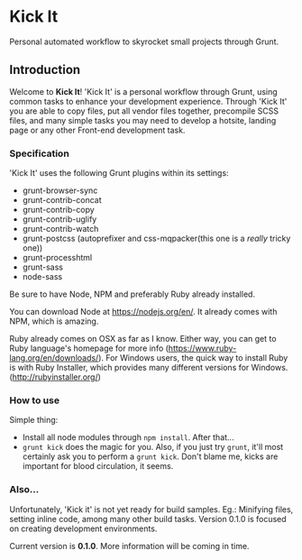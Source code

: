 # Kick It
Personal automated workflow to skyrocket small projects through Grunt.

## Introduction
Welcome to **Kick It**! 'Kick It' is a personal workflow through Grunt, using common tasks to enhance your development experience.
Through 'Kick It' you are able to copy files, put all vendor files together, precompile SCSS files, and many simple tasks you may need to develop a hotsite, landing page or any other Front-end development task. 

### Specification
'Kick It' uses the following Grunt plugins within its settings:

- grunt-browser-sync
- grunt-contrib-concat
- grunt-contrib-copy
- grunt-contrib-uglify
- grunt-contrib-watch
- grunt-postcss (autoprefixer and css-mqpacker(this one is a *really* tricky one))
- grunt-processhtml
- grunt-sass
- node-sass

Be sure to have Node, NPM and preferably Ruby already installed.

You can download Node at https://nodejs.org/en/. It already comes with NPM, which is amazing.

Ruby already comes on OSX as far as I know. Either way, you can get to Ruby language's homepage for more info (https://www.ruby-lang.org/en/downloads/). For Windows users, the quick way to install Ruby is with Ruby Installer, which provides many different versions for Windows. (http://rubyinstaller.org/)

### How to use
Simple thing:
- Install all node modules through ```npm install```. After that...
- ```grunt kick``` does the magic for you. Also, if you just try ```grunt```, it'll most certainly ask you to perform a ```grunt kick```. Don't blame me, kicks are important for blood circulation, it seems.

### Also...
Unfortunately, 'Kick it' is not yet ready for build samples. Eg.: Minifying files, setting inline code, among many other build tasks. Version 0.1.0 is focused on creating development environments.

Current version is **0.1.0**. More information will be coming in time.
